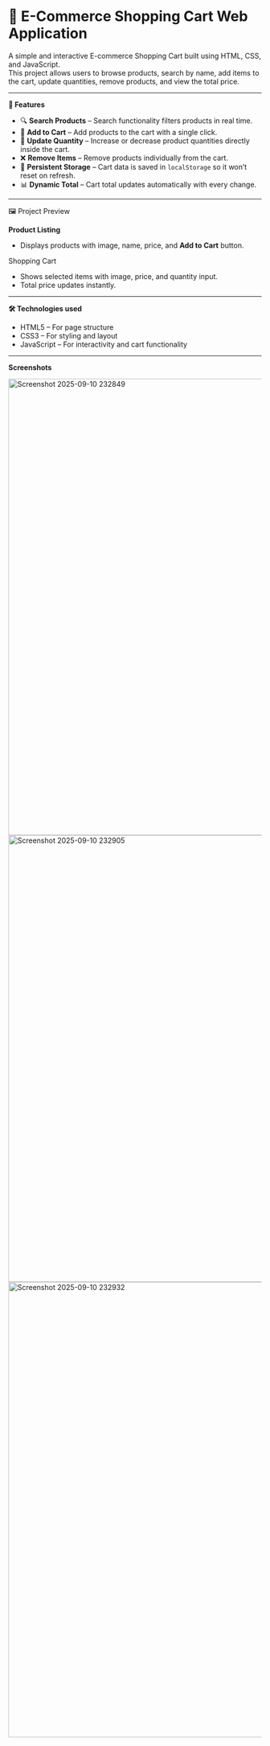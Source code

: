 
# 🛒 E-Commerce Shopping Cart Web Application

A simple and interactive E-commerce Shopping Cart built using HTML, CSS, and JavaScript.  
This project allows users to browse products, search by name, add items to the cart, update quantities, remove products, and view the total price.  


---

**🚀 Features**

- 🔍 **Search Products** – Search functionality filters products in real time.  
- 🛒 **Add to Cart** – Add products to the cart with a single click.  
- 🔢 **Update Quantity** – Increase or decrease product quantities directly inside the cart.  
- ❌ **Remove Items** – Remove products individually from the cart.  
- 💾 **Persistent Storage** – Cart data is saved in `localStorage` so it won’t reset on refresh.  
- 📊 **Dynamic Total** – Cart total updates automatically with every change.

---

 🖼️ Project Preview

**Product Listing**
- Displays products with image, name, price, and **Add to Cart** button.  

Shopping Cart
- Shows selected items with image, price, and quantity input.  
- Total price updates instantly.  

---

**🛠️ Technologies used**

- HTML5 – For page structure  
- CSS3 – For styling and layout  
- JavaScript – For interactivity and cart functionality  
 

---

**Screenshots**

<img width="1813" height="908" alt="Screenshot 2025-09-10 232849" src="https://github.com/user-attachments/assets/bbc8c417-4bdf-4bed-b562-2d86d60f9a78" />

<img width="1806" height="889" alt="Screenshot 2025-09-10 232905" src="https://github.com/user-attachments/assets/8b31ceb2-74a4-4735-8bad-a27c679a50b6" />

<img width="1798" height="906" alt="Screenshot 2025-09-10 232932" src="https://github.com/user-attachments/assets/420b0890-5232-4213-aeb3-b7dff29d5238" />




